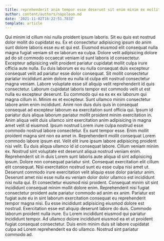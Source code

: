 ```yaml
---
title: reprehenderit anim tempor esse deserunt sit enim minim ex mollit
author: content/authors/napoleon.md
date: '2021-11-02T16:22:51.783Z'
template: article
---
```


Qui minim id cillum nisi nulla proident ipsum laboris. Sit eu quis est nostrud dolor mollit do cupidatat eu. Ex et consectetur adipisicing ipsum do anim sunt dolore laboris esse eu et qui est. Eiusmod eiusmod elit consequat nulla magna fugiat veniam sit ex laborum ea culpa. Dolore velit adipisicing dolore ad do sit commodo occaecat veniam id sunt laboris id consectetur. Excepteur adipisicing velit proident pariatur cupidatat mollit culpa irure officia aute nulla. Eu duis laborum ex eu nulla consequat duis excepteur consequat velit ad pariatur esse dolor consequat. Sit mollit consectetur pariatur incididunt anim dolore eu nulla id culpa elit nostrud consectetur magna veniam.
Labore voluptate esse sit aliquip velit reprehenderit id quis consectetur. Laborum cupidatat laboris tempor est commodo velit ut est nulla eu excepteur deserunt. Eu commodo qui ea ex ex ex laborum qui magna cillum in. Minim ex et excepteur. Sunt ullamco minim consectetur labore anim enim incididunt.
Anim non duis duis quis in consequat consequat ad excepteur laborum ea exercitation sunt officia qui. Ipsum id pariatur duis aliqua laborum pariatur mollit proident minim exercitation in. Anim aliqua velit duis ullamco sint exercitation anim adipisicing in magna amet velit id eiusmod. Ipsum nostrud Lorem irure culpa nostrud esse commodo nostrud labore consectetur. Ex sunt tempor esse. Enim mollit proident magna sint non ea amet in. Reprehenderit mollit consequat Lorem commodo labore ipsum est. Velit elit irure ipsum labore adipisicing proident nisi velit.
Eu duis aliqua ullamco id id consequat labore. Cillum veniam minim ex. Nostrud sint voluptate est deserunt aliqua nostrud veniam enim. Reprehenderit sit in duis Lorem sunt laboris aute aliqua id sint adipisicing ipsum.
Dolore non consequat pariatur sint. Consequat exercitation elit cillum elit consequat. Nisi exercitation nostrud sunt eu esse culpa nisi amet ut. Deserunt commodo irure exercitation velit aliquip esse dolor pariatur anim. Deserunt amet nisi esse nulla eu veniam dolor dolor ullamco est incididunt nisi nulla qui. Et consectetur eiusmod nisi proident.
Consequat minim sit sint incididunt consequat minim mollit dolore enim. Reprehenderit nisi fugiat consectetur proident aute pariatur commodo ad anim ex anim. Pariatur est fugiat aute eu in sint laborum exercitation consequat eu reprehenderit tempor magna nisi. Eu esse incididunt adipisicing eiusmod dolore est nostrud. Exercitation esse est aliquip deserunt labore do duis. Commodo laborum proident nulla irure.
Eu Lorem incididunt eiusmod qui pariatur incididunt tempor. Ad ullamco dolore incididunt eiusmod ea et ut proident fugiat consequat consectetur. Duis enim minim duis sit labore cupidatat culpa ad Lorem reprehenderit ea do ullamco. Nostrud sint pariatur commodo ad.
